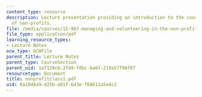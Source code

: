 ```yaml
---
content_type: resource
description: Lecture presentation providing an introduction to the course and an overview
  of non-profits.
file: /media/courses/15-967-managing-and-volunteering-in-the-non-profit-sector-spring-2005/8a1048a9d25ba81f6d3ef68611a5e4c2_nonprofitclass1.pdf
file_type: application/pdf
learning_resource_types:
- Lecture Notes
ocw_type: OCWFile
parent_title: Lecture Notes
parent_type: CourseSection
parent_uid: 1a7120c6-2fd4-fdbc-ba6f-219a57f98f87
resourcetype: Document
title: nonprofitclass1.pdf
uid: 8a1048a9-d25b-a81f-6d3e-f68611a5e4c2
---
```

